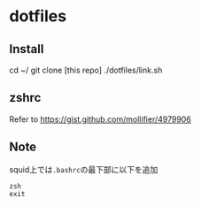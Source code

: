 # dotfiles
## Install
cd ~/
git clone [this repo]
./dotfiles/link.sh


## zshrc

Refer to https://gist.github.com/mollifier/4979906


## Note

squid上では`.bashrc`の最下部に以下を追加

```
zsh
exit
```

